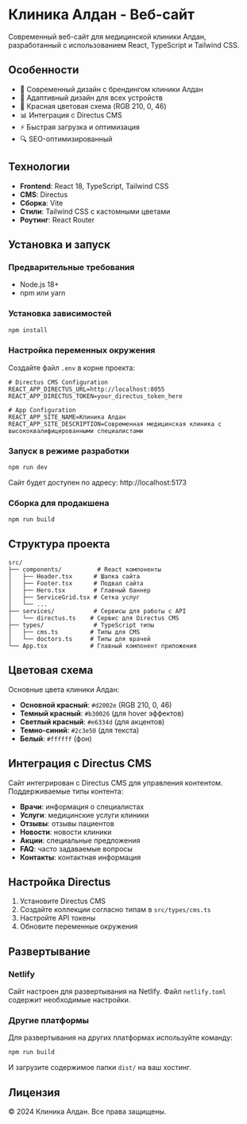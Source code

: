 # Клиника Алдан - Веб-сайт

Современный веб-сайт для медицинской клиники Алдан, разработанный с использованием React, TypeScript и Tailwind CSS.

## Особенности

- 🏥 Современный дизайн с брендингом клиники Алдан
- 📱 Адаптивный дизайн для всех устройств
- 🎨 Красная цветовая схема (RGB 210, 0, 46)
- 📊 Интеграция с Directus CMS
- ⚡ Быстрая загрузка и оптимизация
- 🔍 SEO-оптимизированный

## Технологии

- **Frontend**: React 18, TypeScript, Tailwind CSS
- **CMS**: Directus
- **Сборка**: Vite
- **Стили**: Tailwind CSS с кастомными цветами
- **Роутинг**: React Router

## Установка и запуск

### Предварительные требования

- Node.js 18+ 
- npm или yarn

### Установка зависимостей

```bash
npm install
```

### Настройка переменных окружения

Создайте файл `.env` в корне проекта:

```env
# Directus CMS Configuration
REACT_APP_DIRECTUS_URL=http://localhost:8055
REACT_APP_DIRECTUS_TOKEN=your_directus_token_here

# App Configuration
REACT_APP_SITE_NAME=Клиника Алдан
REACT_APP_SITE_DESCRIPTION=Современная медицинская клиника с высококвалифицированными специалистами
```

### Запуск в режиме разработки

```bash
npm run dev
```

Сайт будет доступен по адресу: http://localhost:5173

### Сборка для продакшена

```bash
npm run build
```

## Структура проекта

```
src/
├── components/          # React компоненты
│   ├── Header.tsx      # Шапка сайта
│   ├── Footer.tsx      # Подвал сайта
│   ├── Hero.tsx        # Главный баннер
│   ├── ServiceGrid.tsx # Сетка услуг
│   └── ...
├── services/           # Сервисы для работы с API
│   └── directus.ts    # Сервис для Directus CMS
├── types/              # TypeScript типы
│   ├── cms.ts         # Типы для CMS
│   └── doctors.ts     # Типы для врачей
└── App.tsx            # Главный компонент приложения
```

## Цветовая схема

Основные цвета клиники Алдан:

- **Основной красный**: `#d2002e` (RGB 210, 0, 46)
- **Темный красный**: `#b30026` (для hover эффектов)
- **Светлый красный**: `#e6334d` (для акцентов)
- **Темно-синий**: `#2c3e50` (для текста)
- **Белый**: `#ffffff` (фон)

## Интеграция с Directus CMS

Сайт интегрирован с Directus CMS для управления контентом. Поддерживаемые типы контента:

- **Врачи**: информация о специалистах
- **Услуги**: медицинские услуги клиники
- **Отзывы**: отзывы пациентов
- **Новости**: новости клиники
- **Акции**: специальные предложения
- **FAQ**: часто задаваемые вопросы
- **Контакты**: контактная информация

## Настройка Directus

1. Установите Directus CMS
2. Создайте коллекции согласно типам в `src/types/cms.ts`
3. Настройте API токены
4. Обновите переменные окружения

## Развертывание

### Netlify

Сайт настроен для развертывания на Netlify. Файл `netlify.toml` содержит необходимые настройки.

### Другие платформы

Для развертывания на других платформах используйте команду:

```bash
npm run build
```

И загрузите содержимое папки `dist/` на ваш хостинг.

## Лицензия

© 2024 Клиника Алдан. Все права защищены.
